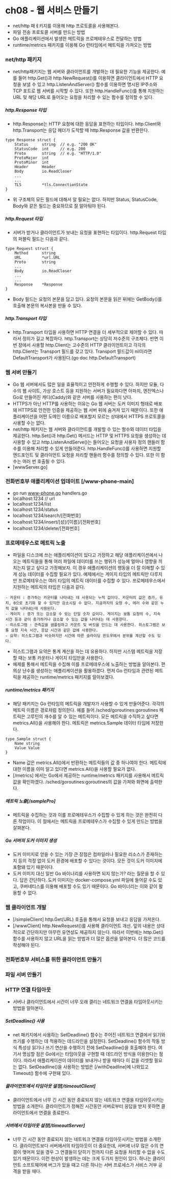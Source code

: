 # ch08 - 웹 서비스 만들기
- net/http 패ㅔ키지를 이용해 http 프로토콜을 사용해본다. 
- 파일 전송 프로토콜 서버를 만드는 방법
- Go 애플리케이션에서 발생한 메트릭을 프로메테우스로 전달하는 방법
- runtime/metrics 패키지를 이용해 Go 런타임에서 메트릭을 가져오는 방법

### net/http 패키지
- net/http패키지는 웹 서버와 클라이언트를 개발하는 데 필요한 기능을 제공한다. 예를 들어 http.Get()과 http.NewRequest()를 이용하면 클라이언트에서 HTTP 요청을 보낼 수 있고 http.ListenAndServer() 함수를 이용하면 명시된 IP주소와 TCP 포트로 웹 서버를 시작할 수 있다. 또한 http.HandleFunc()를 통해 지원하는 URL 및 해당 URL로 들어오는 요청을 처리할 수 있는 함수를 정의할 수 있다.

##### http.Response 타입
- http.Response는 HTTP 요청에 대한 응답을 표현하는 타입이다. http.Client와 http.Transport는 응답 헤더가 도착할 때 http.Response 값을 반환한다. 
```
type Response struct {
    Status      string  // e.g. "200 OK"
    StatusCode  int     // e.g. 200
    Proto       string  // e.g. "HTTP/1.0"
    ProtoMajor  int
    ProtoMinor  int
    Header      Header
    Body        io.ReadCloser
    ...
    ...
    TLS         *tls.ConnectionState
}
```
- 위 구조체의 모든 필드에 대해서 알 필요는 없다. 하지만 Status, StatusCode, Body와 같은 필드는 중요하므로 잘 알아둬야 된다.
##### http.Request 타입
- 서버가 받거나 클라이언트가 보내는 요청을 표현하는 타입이다. http.Request 타입의 퍼블릭 필드는 다음과 같다.
```
type Request struct {
    Method      string
    URL         *url.URL
    Proto       string
    ...
    Body        io.ReadCloser
    ...
    ...
    Response    *Response
}
```
- Body 필드는 요청의 본문을 담고 있다. 요청의 본문을 읽은 뒤에는 GetBody()를 호출해 본문의 복사본을 만들 수 있다.
##### http.Transport 타입
- http.Transport 타입을 사용하면 HTTP 연결을 더 세부적으로 제어할 수 있다. 따라서 정의가 길고 복잡하다. http.Transport는 상당히 저수준의 구조체다. 반면 이번 장에서 사용할 http.Client는 고수준의 HTTP 클라이언트이고 각각의 http.Client는 Transport 필드를 갖고 있다. Transport 필드값이 nil이라면 DefaultTransport가 사용된다.(go doc http.DefaultTransport)

### 웹 서버 만들기
- Go 웹 서버에서도 많은 일을 효율적이고 안전하게 수행할 수 있다. 하지만 모듈, 다수의 웹 사이트, 가상 호스트 등을 지원하는 서버가 필요하다면 아파치, 엔진엑스나 Go로 만들어진 캐디(Caddy)와 같은 서버를 사용하는 편이 낫다.
- HTTPS가 아닌 HTTP를 사용하는 이유는 Go 웹 서버는 도커 이미지 형태로 배포돼 HTTPS로 안전한 인증을 제공하는 웹 서버 뒤에 숨겨져 있기 때문이다. 또한 애플리케이션을 어떤 도메인 이름으로 배포할지 모르는 상태에서 HTTPS 프로토콜을 사용할 수는 없다. 
- net/http 패키지는 웹 서버와 클라이언트를 개발할 수 있는 함수와 데이터 타입을 제공한다. http.Set()과 http.Get() 메서드는 HTTP 및 HTTPS 요청을 생성하는 데 사용할 수 있고 http.ListenAndServe()는 들어오는 요청을 사용자 정의 핸들러 함수를 이용해 처리할 수 있게 만들어준다. http.HandleFunc()를 사용하면 지원할 엔드포인트 및 클라이언트 요청을 처리할 핸들러 함수를 정의할 수 있다. 또한 이 함수는 여러 번 호출될 수 있다.
- [wwwServer.go]

### 전화번호부 애플리케이션 업데이트 [/www-phone-main]
- go run www-phone.go handlers.go
- localhost:1234 // url
- localhost:1234/list
- localhost:1234/status
- localhost:1234/search/[전화번호]
- localhost:1234/insert/[성]/[이름]/[전화번호]
- localhost:1234/delete/[전화번호]

### 프로메테우스로 메트릭 노출
- 파일을 디스크에 쓰는 애플리케이션이 있다고 가정하고 해당 애플리케이션에서 나오는 메트릭들을 통해 여러 파일에 데이터를 쓰는 행위가 성능에 얼마나 영향을 끼치는지 알고 싶다고 가정해보자. 이 경우 애플리케이션의 행동을 더 잘 이해할 수 있게 성능 데이터를 수집할 필요가 있다. 예제에서는 게이지 타입의 메트릭만 다루지만 프로메테우스는 여러 타입의 메트릭 데이터를 수집할 수 있다. 프로메테우스에서 지원하는 메트릭의 타입은 다음과 같다.
```
- 카운터 : 증가하는 카운터를 나타내는 데 사용되는 누적 값이다. 카운터의 값은 증가, 유지, 0으로 초기화 할 수 있지만 감소시킬 수 없다. 지금까지의 요청 수, 에러 수와 같은 누적 값을 나타내는데 사용된다.
- 게이지 : 증가 또는 감소할 수 있는 단일 숫자 값이다. 게이지는 보통 요청의 수, 지속 시간 등과 같이 증가하거나 감소할 수 있는 값을 나타내는 데 사용한다.
- 히스토그램 : 관측값을 샘플링하고 카운트 및 버킷을 만드는 데 사용한다. 히스토그램은 보통 요청 지속 시간, 응답 시간과 같은 값에 사용한다.
- 요약: 히스토그램과 비슷하지만 시간에 따른 슬라이딩 윈도우에서 분위를 계산할 수도 있다.
```
- 히스트그램과 요약은 통계 계산을 하는 데 유용하다. 하지만 시스템 메트릭을 저장할 때는 보통 카운터나 게이지 타입만을 사용한다.
- 예제를 통해서 메트릭을 수집해 이를 프로메테우스에 노출하는 방법을 알아본다. 편의상 난수를 생성하는 애플리케이션을 활용하겠다. 먼저 Go 런타임과 관련된 메트릭을 제공하는 runtime/metrics 패키지를 알아보겠다.
##### runtime/metrics 패키지
- 해당 패키지는 Go 런타임의 메트릭을 개발자가 사용할 수 있게 만들어준다. 각각의 메트릭 이름은 경로처럼 정의한다. 예를 들어 /sched/goroutines:goroutines 메트릭은 고루틴의 개수를 알 수 있는 메트릭이다. 모든 메트릭을 수직하고 싶다면 metrics.All()을 사용해야 한다. 메트릭은 metrics.Sample 데이터 타입에 저장한다.
```
type Sample struct {
    Name string
    Value Value
}
```
- Name 값은 metrics.All()에서 반환하는 메트릭들의 값 중 하나여야 한다. 메트릭에 대한 이름을 이미 알고 있다면 metrics.All()을 사용할 필요가 없다. 
- [/metrics] 에서는 Go에서 제공하는 runtime/metrics 패키지를 사용해서 메트릭 값을 확인하겠다. /sched/goroutines:goroutines의 값을 가져와 화면에 출력한다.
##### 메트릭 노출[/samplePro]
- 메트릭을 수집하는 것과 이를 프로메테우스가 수집할 수 있게 하는 것은 완전히 다른 작업이다. 이 절에서는 메트릭을 프로메테우스가 수집할 수 있게 만드는 방법을 살펴본다.
##### Go 서버의 도커 이미지 생성
- 도커 이미지로 얻을 수 있는 가장 큰 장점은 컴파일러나 필요한 리소스가 존재하는지 등의 걱정 없이 도커 환경에 배포할 수 있다는 것이다. 모든 것이 도커 이미지에 포함돼 있기 때문이다.
- 도커 이미지 대신 일반 Go 바이너리를 사용하면 되지 않는가? 라는 질문을 할 수 있다. 답은 간단하다. 도커 이미지는 docker-compose.yml 파일에 들어갈 수도 있고, 쿠버네티스를 이용해 배포할 수도 있기 때문이다. Go 바이너리는 이와 같이 활용할 수 없다.


### 웹 클라이언트 개발
- [/simpleClient] http.Get(URL) 호출을 통해서 요청을 보내고 응답을 가져온다. 
- [/wwwClient] http.NewRequest()를 사용해 클라이언트 개선. 앞의 내용은 상대적으로 간단하지만 아무런 유연성도 제공하지 않는다. 따라서 이번에는 http.Get()함수를 사용하지 않고 URL을 읽는 방법과 더 많은 옵션을 알아본다. 더 많은 코드를 작성해야 된다.

### 전화번호부 서비스를 위한 클라이언트 만들기


### 파일 서버 만들기



### HTTP 연결 타임아웃
- 서버나 클라이언트에서 시간이 너무 오래 결리는 네트워크 연결을 타임아웃시키는 방법을 알아본다.
##### SetDeadline() 사용
- net 패키지에서 사용하는 SetDeadline() 함수는 주어진 네트워크 연결에서 읽기와 쓰기를 수행하는 데 적용하는 데드라인을 설정한다. SetDeadline() 함수의 작동 방식 특성상 읽기나 쓰기 연산을 수행하기 전에 SetDeadline()을 호출해야 한다. 여기서 명심할 점은 Go에서는 타임아웃을 구현할 때 데드라인 방식을 이용한다는 점이다. 따라서 애플리케이션이 데이터를 보내거나 받을 때마다 이 값을 리셋할 필요는 없다. SetDeadline()을 사용하는 방법은 [/withDeadline]에 나와있고 Timeout() 함수에 구현돼 있다.
##### 클라이언트에서 타임아웃 설정[/timeoutClient]
- 클라이언트에서 너무 긴 시간 동안 종료되지 않는 네트워크 연결을 타임아웃시키는 방법을 소개한다. 클라이언트가 정해진 시간동안 서버로부터 응답을 받지 못하면 클라이언트에서 연결을 종료한다.
##### 서버에서 타임아웃 설정[/timeoutServer]
- 너무 긴 시간 동안 종료되지 않는 네트워크 연결을 타임아웃시키는 방법을 소개한다. 클라이언트보다 서버에서의 타임아웃이 더 중요한데, 서버에 너무 많은 수의 연결이 맺어져 있을 경우 그 연결들이 닫히기 전까지 다른 요청을 처리할 수 없을 수도 있기 때문이다. 이런 현상이 발생하는 데는 크게 두가지 원인이 있다. 하나는 클라이언트 소프트웨어에 버그가 있을 때고 다른 하나는 서버 프로세스가 서비스 거부 공격을 받을 때다.